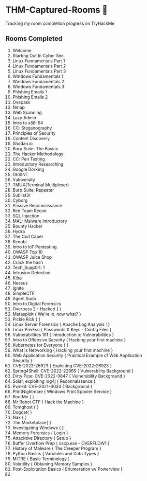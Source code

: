 # THM-Captured-Rooms 🚩
Tracking my room completion progress on TryHackMe 


## Rooms Completed 

1. Welcome
2. Starting Out In Cyber Sec
3. Linux Fundamentals Part 1 
4. Linux Fundamentals Part 2
5. Linux Fundamentals Part 3
6. Windows Fundamentals 1
7. Windows Fundamentals 2
8. Windows Fundamentals 3
9. Phishing Emails 1
10. Phishing Emails 2
11. Ovapass
12. Nmap
13. Web Scanning
14. Lazy Admin
15. Intro to x86-64
16. CC: Steganography
17. Principles of Security
18. Content Discovery
19. Shodan.io
20. Burp Suite: The Basics
21. The Hacker Methodology
22. CC: Pen Testing
23. Introductory Researching
24. Google Dorking
25. OhSINT
26. Vulnversity
27. TMUX(Terminal Multiplexer)
28. Burp Suite: Repeater
29. Sublist3r
30. Cyborg
31. Passive Reconnaissance
32. Red Team Recon
33. SQL Injection
34. MAL: Malware Introductory
35. Bounty Hacker
36. Hydra
37. The Cod Caper
38. Kenobi
39. Intro to IoT Pentesting
40. OWASP Top 10
41. OWASP Juice Shop
42. Crack the hash
43. Tech_Supp0rt: 1
44. Intrusion Detection
45. Kiba
46. Nessus
47. Ignite 
48. SimpleCTF
49. Agent Sudo
50. Intro to Digital Forensics
51. Overpass 2 - Hacked {  }
52. Metasploit { We're in, now what? }
53. Pickle Rick { }
54. Linux Server Forensics { Apache Log Analysis I }
55. Linux PrivEsc { Passwords & Keys - Config Files }
56. Vulnerabilities 101 { Introduction to Vulnerabilities }
57. Intro to Offensive Security { Hacking your first machine }
58. Kubernetes for Everyone { }
59. What is Networking { Hacking your first machine }
60. Web Application Security { Practical Example of Web Application Security }
61. CVE-2022-26923 { Exploiting CVE-2022-26923 }
62. Spring4Shell: CVE-2022-22965 { Vulnerability Background }
63. Dirty Pipe: CVE-2022-0847 { Vulnerability Background }
64. Solar, exploiting log4j { Reconnaissance }
65. Pwnkit: CVE-2021-4034 { Background }
66. PrintNightmare { Windows Print Spooler Service }
67. RootMe {  }
68. Mr Robot CTF { Hack the Machine }
69. Tomghost {  }
70. Dogcat{  }
71. Nax {  }
72. The Marketplace{  }
73. Investigating Windows {  }
74. Memory Forensics { Login }
75. Attacktive Directory { Setup }
76. Buffer Overflow Prep { oscp.exe - OVERFLOW1 }
77. History of Malware { The Creeper Program }
78. Python Basics { Variables and Data Types }
79. MITRE { Basic Terminology }
80. Volatility { Obtaining Memory Samples }
81. Post-Exploitation Basics { Enumeration w/ Powerview }
82. 
 


